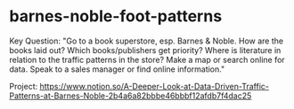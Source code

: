 # barnes-noble-foot-patterns
Key Question: "Go to a book superstore, esp. Barnes &amp; Noble. How are the books laid out? Which books/publishers get priority? Where is literature in relation to the traffic patterns in the store? Make a map or search online for data. Speak to a sales manager or find online information."

Project: https://www.notion.so/A-Deeper-Look-at-Data-Driven-Traffic-Patterns-at-Barnes-Noble-2b4a6a82bbbe46bbbf12afdb7f4dac25

